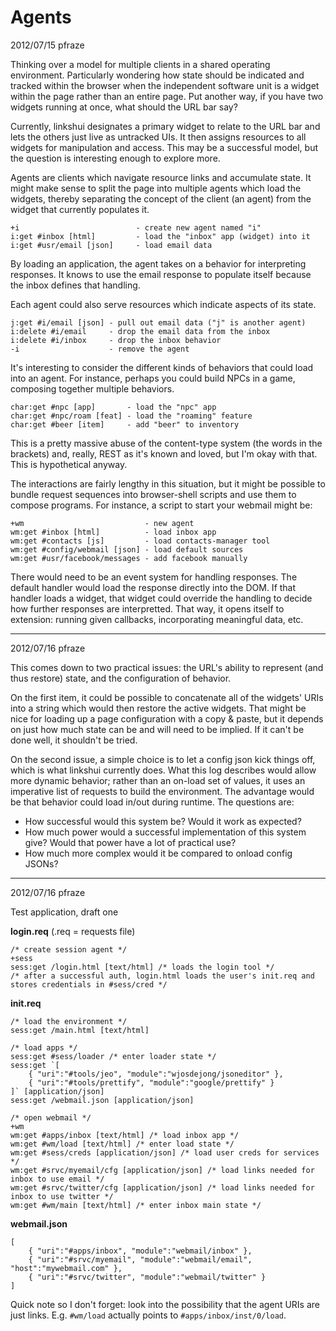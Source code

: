 Agents
======

2012/07/15 pfraze

Thinking over a model for multiple clients in a shared operating environment. Particularly wondering how state should be indicated and tracked within the browser when the independent software unit is a widget within the page rather than an entire page. Put another way, if you have two widgets running at once, what should the URL bar say?

Currently, linkshui designates a primary widget to relate to the URL bar and lets the others just live as untracked UIs. It then assigns resources to all widgets for manipulation and access. This may be a successful model, but the question is interesting enough to explore more.

Agents are clients which navigate resource links and accumulate state. It might make sense to split the page into multiple agents which load the widgets, thereby separating the concept of the client (an agent) from the widget that currently populates it.

```
+i                          - create new agent named "i"
i:get #inbox [html]         - load the "inbox" app (widget) into it
i:get #usr/email [json]     - load email data
```

By loading an application, the agent takes on a behavior for interpreting responses. It knows to use the email response to populate itself because the inbox defines that handling.

Each agent could also serve resources which indicate aspects of its state.

```
j:get #i/email [json] - pull out email data ("j" is another agent)
i:delete #i/email     - drop the email data from the inbox
i:delete #i/inbox     - drop the inbox behavior
-i                    - remove the agent
```

It's interesting to consider the different kinds of behaviors that could load into an agent. For instance, perhaps you could build NPCs in a game, composing together multiple behaviors.

```
char:get #npc [app]       - load the "npc" app
char:get #npc/roam [feat] - load the "roaming" feature
char:get #beer [item]     - add "beer" to inventory
```

This is a pretty massive abuse of the content-type system (the words in the brackets) and, really, REST as it's known and loved, but I'm okay with that. This is hypothetical anyway.

The interactions are fairly lengthy in this situation, but it might be possible to bundle request sequences into browser-shell scripts and use them to compose programs. For instance, a script to start your webmail might be:

```
+wm                           - new agent
wm:get #inbox [html]          - load inbox app
wm:get #contacts [js]         - load contacts-manager tool
wm:get #config/webmail [json] - load default sources
wm:get #usr/facebook/messages - add facebook manually
```

There would need to be an event system for handling responses. The default handler would load the response directly into the DOM. If that handler loads a widget, that widget could override the handling to decide how further responses are interpretted. That way, it opens itself to extension: running given callbacks, incorporating meaningful data, etc. 

---

2012/07/16 pfraze

This comes down to two practical issues: the URL's ability to represent (and thus restore) state, and the configuration of behavior.

On the first item, it could be possible to concatenate all of the widgets' URIs into a string which would then restore the active widgets. That might be nice for loading up a page configuration with a copy & paste, but it depends on just how much state can be and will need to be implied. If it can't be done well, it shouldn't be tried.

On the second issue, a simple choice is to let a config json kick things off, which is what linkshui currently does. What this log describes would allow more dynamic behavior; rather than an on-load set of values, it uses an imperative list of requests to build the environment. The advantage would be that behavior could load in/out during runtime. The questions are:

 - How successful would this system be? Would it work as expected?
 - How much power would a successful implementation of this system give? Would that power have a lot of practical use?
 - How much more complex would it be compared to onload config JSONs?

---

2012/07/16 pfraze

Test application, draft one

**login.req** (.req = requests file)

```
/* create session agent */
+sess
sess:get /login.html [text/html] /* loads the login tool */
/* after a successful auth, login.html loads the user's init.req and stores credentials in #sess/cred */
```

**init.req**

```
/* load the environment */
sess:get /main.html [text/html]

/* load apps */
sess:get #sess/loader /* enter loader state */
sess:get `[
    { "uri":"#tools/jeo", "module":"wjosdejong/jsoneditor" },
    { "uri":"#tools/prettify", "module":"google/prettify" }
]` [application/json] 
sess:get /webmail.json [application/json]

/* open webmail */
+wm
wm:get #apps/inbox [text/html] /* load inbox app */
wm:get #wm/load [text/html] /* enter load state */
wm:get #sess/creds [application/json] /* load user creds for services */
wm:get #srvc/myemail/cfg [application/json] /* load links needed for inbox to use email */
wm:get #srvc/twitter/cfg [application/json] /* load links needed for inbox to use twitter */
wm:get #wm/main [text/html] /* enter inbox main state */
```

**webmail.json**

```
[
    { "uri":"#apps/inbox", "module":"webmail/inbox" },
    { "uri":"#srvc/myemail", "module":"webmail/email", "host":"mywebmail.com" },
    { "uri":"#srvc/twitter", "module":"webmail/twitter" }
]
```

Quick note so I don't forget: look into the possibility that the agent URIs are just links. E.g. `#wm/load` actually points to `#apps/inbox/inst/0/load`.
